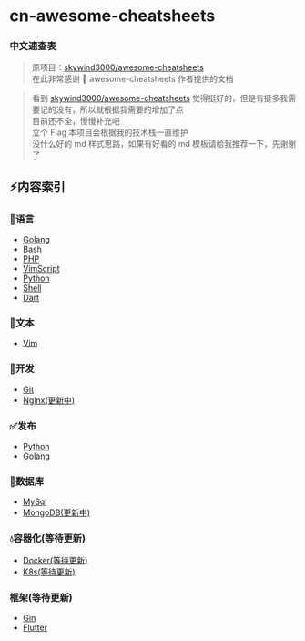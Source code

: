 <!--
 * @Description: 
 * @Author: LLiuHuan
 * @Date: 2020-12-23 00:08:19
 * @LastEditTime: 2021-04-26 16:26:11
 * @LastEditors: LLiuHuan
-->
# cn-awesome-cheatsheets

### 中文速查表

> 原项目：[skywind3000/awesome-cheatsheets](https://github.com/skywind3000/awesome-cheatsheets)  
> 在此非常感谢 🙏 awesome-cheatsheets 作者提供的文档

> 看到 [skywind3000/awesome-cheatsheets](https://github.com/skywind3000/awesome-cheatsheets) 觉得挺好的，但是有挺多我需要记的没有，所以就根据我需要的增加了点  
> 目前还不全，慢慢补充吧  
> 立个 Flag 本项目会根据我的技术栈一直维护  
> 没什么好的 md 样式思路，如果有好看的 md 模板请给我推荐一下，先谢谢了

## :zap:内容索引

### :page_with_curl:语言

- [Golang](Languages/golang.md)
- [Bash](Languages/bash.md)
- [PHP](Languages/php.md)
- [VimScript](Languages/vimScript.md)
- [Python](Languages/python.md)
- [Shell](Languages/shell.md)
- [Dart](Languages/dart.md)

### :pencil:文本

- [Vim](TextEditings/vim.md)

### :wrench:开发

- [Git](Develops/git.md)
- [Nginx(更新中)](Develops/Nginx.md)

### :white_check_mark:发布

- [Python](Release/Python.md)
- [Golang](Release/Golang.md)

### :game_die:数据库

- [MySql](DataBase/MySql.md)
- [MongoDB(更新中)](DataBase/MongoDB.md)

### :droplet:容器化(等待更新)

- [Docker(等待更新)](Container/Docker.md)
- [K8s(等待更新)](Container/K8s.md)

### 框架(等待更新)

- [Gin](Frame/Gin.md)
- [Flutter](Frame/Flutter.md)